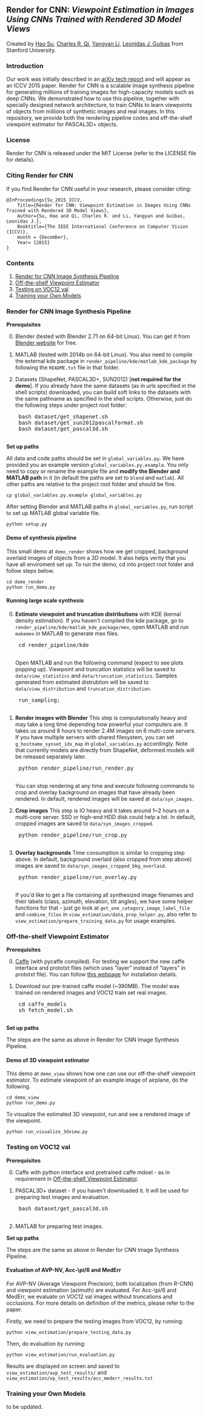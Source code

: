 ## Render for CNN: *Viewpoint Estimation in Images Using CNNs Trained with Rendered 3D Model Views*
Created by <a href="http://ai.stanford.edu/~haosu/" target="_blank">Hao Su</a>, <a href="http://web.stanford.edu/~rqi/" target="_blank">Charles R. Qi</a>, <a href="http://web.stanford.edu/~yangyan/" target="_blank">Yangyan Li</a>, <a href="http://geometry.stanford.edu/member/guibas/" target="_blank">Leonidas J. Guibas</a> from Stanford University.

### Introduction

Our work was initially described in an [arXiv tech report](http://arxiv.org/abs/1505.05641) and will appear as an ICCV 2015 paper. Render for CNN is a scalable image synthesis pipeline for generating millions of training images for high-capacity models such as deep CNNs. We demonstrated how to use this pipeline, together with specially designed network architecture, to train CNNs to learn viewpoints of objects from millions of synthetic images and real images. In this repository, we provide both the rendering pipeline codes and off-the-shelf viewpoint estimator for PASCAL3D+ objects.


### License

Render for CNN is released under the MIT License (refer to the LICENSE file for details).


### Citing Render for CNN
If you find Render for CNN useful in your research, please consider citing:

    @InProceedings{Su_2015_ICCV,
        Title={Render for CNN: Viewpoint Estimation in Images Using CNNs Trained with Rendered 3D Model Views},
        Author={Su, Hao and Qi, Charles R. and Li, Yangyan and Guibas, Leonidas J.},
        Booktitle={The IEEE International Conference on Computer Vision (ICCV)},
        month = {December},
        Year= {2015}
    }

### Contents
1. [Render for CNN Image Synthesis Pipeline](#render-for-cnn-image-synthesis-pipeline)
2. [Off-the-shelf Viewpoint Estimator](#off-the-shelf-viewpoint-estimator)
3. [Testing on VOC12 val](#testing-on-voc12-val)
4. [Training your Own Models](#training-your-own-models)

###  Render for CNN Image Synthesis Pipeline

**Prerequisites**

0. Blender (tested with Blender 2.71 on 64-bit Linux). You can get it from <a href="http://www.blender.org/features/past-releases/2-71/" target="_blank">Blender website</a> for free.

1. MATLAB (tested with 2014b on 64-bit Linux). You also need to compile the external kde package in `render_pipeline/kde/matlab_kde_package` by following the `README.txt` file in that folder.

2. Datasets (ShapeNet, PASCAL3D+, SUN2012) [**not required for the demo**]. If you already have the same datasets (as in urls specified in the shell scripts) downloaded, you can build soft links to the datasets with the same pathname as specified in the shell scripts. Otherwise, just do the following steps under project root folder:
	
    <pre>
    bash dataset/get_shapenet.sh
    bash dataset/get_sun2012pascalformat.sh
    bash dataset/get_pascal3d.sh
    </pre>
    
**Set up paths**

All data and code paths should be set in `global_variables.py`. We have provided you an example version `global_variables.py.example`. You only need to copy or rename the example file and **modify the Blender and MATLAB path** in it (in default the paths are set to `blend` and `matlab`). All other paths are relative to the project root folder and should be fine.

	cp global_variables.py.example global_variables.py
    
After setting Blender and MATLAB paths in `global_variables.py`, run script to set up MATLAB global variable file.

	python setup.py

#### Demo of synthesis pipeline
This small demo at `demo_render` shows how we get cropped, background overlaid images of objects from a 3D model. It also helps verity that you have all enviroment set up. To run the demo, cd into project root folder and follow steps below.

	cd demo_render
	python run_demo.py

#### Running large scale synthesis

0. **Estimate viewpoint and truncation distributions** with KDE (kernal density estimation). If you haven't compiled the kde package, go to `render_pipeline/kde/matlab_kde_package/mex`, open MATLAB and run `makemex` in MATLAB to generate mex files.
	
    <pre>
    cd render_pipeline/kde
    </pre>
    
    Open MATLAB and run the following command (expect to see plots popping up). Viewpoint and truncation statistics will be saved to `data/view_statistics` and `data/truncation_statistics`. Samples generated from estimated distrubtion will be saved to `data/view_distribution` and `truncation_distribution`.
    
    <pre>
    run_sampling;
    </pre>
    
1. **Render images with Blender** This step is computationally heavy and may take a long time depending how powerful your computers are. It takes us around 8 hours to render 2.4M images on 6 multi-core servers. If you have multiple servers with shared filesystem, you can set `g_hostname_synset_idx_map` in `global_variables.py` accordingly. Note that currently models are directly from ShapeNet, deformed models will be released separately later. 
    
    <pre>
    python render_pipeline/run_render.py
    </pre>
    
    You can stop rendering at any time and execute following commands to crop and overlay background on images that have already been rendered. In default, rendered images will be saved at `data/syn_images`.

2. **Crop images** This step is IO heavy and it takes around 1~2 hours on a multi-core server. SSD or high-end HDD disk could help a lot. In default, cropped images are saved to `data/syn_images_cropped`.
    
    <pre>
    python render_pipeline/run_crop.py
    </pre>
    
3. **Overlay backgrounds** Time consumption is similar to cropping step above. In default, background overlaid (also cropped from step above) images are saved to `data/syn_images_cropped_bkg_overlaid`.
   
    <pre>
    python render_pipeline/run_overlay.py
    </pre>

    If you'd like to get a file containing all synthesized image filenames and their labels (class, azimuth, elevation, tilt angles), we have some helper functions for that - just go look at `get_one_category_image_label_file` and `combine_files` in `view_estimation/data_prep_helper.py`, also refer to `view_estimation/prepare_training_data.py` for usage examples.

### Off-the-shelf Viewpoint Estimator

**Prerequisites**

0. <a href="https://github.com/BVLC/caffe" target="_blank">Caffe</a> (with pycaffe compiled). For testing we support the new caffe interface and prototxt files (which uses "layer" instead of "layers" in prototxt file). You can follow <a href="http://caffe.berkeleyvision.org/installation.html" target="_blank">this webpage</a> for installation details.

1. Download our pre-trained caffe model (~390MB). The model was trained on rendered images and VOC12 train set real images.

    <pre>
    cd caffe_models
    sh fetch_model.sh
    </pre>

**Set up paths**

The steps are the same as above in Render for CNN Image Synthesis Pipeline.

#### Demo of 3D viewpoint estimator
This demo at `demo_view` shows how one can use our off-the-shelf viewpoint estimator. To estimate viewpoint of an example image of airplane, do the following.

    cd demo_view
    python run_demo.py

To visualize the estimated 3D viewpoint, run and see a rendered image of the viewpoint.

    python run_visualize_3dview.py


### Testing on VOC12 val

**Prerequisites**

0. Caffe with python interface and pretrained caffe mdoel - as in requirement in [Off-the-shelf Viewpoint Estimator](#off-the-shelf-viewpoint-estimator).

1. PASCAL3D+ dataset - if you haven't downloaded it. It will be used for preparing test images and evaluation.
    
    <pre>
    bash dataset/get_pascal3d.sh
    </pre>

2. MATLAB for preparing test images.

**Set up paths**

The steps are the same as above in Render for CNN Image Synthesis Pipeline.

#### Evaluation of AVP-NV, Acc-\pi/6 and MedErr
For AVP-NV (Average Viewpoint Precision), both localization (from R-CNN) and viewpoint estimation (azimuth) are evaluated. For Acc-\pi/6 and MedErr, we evaluate on VOC12 val images without truncations and occlusions. For more details on definition of the metrics, please refer to the paper.

Firstly, we need to prepare the testing images from VOC12, by running:

    python view_estimation/prepare_testing_data.py

Then, do evaluation by running:

    python view_estimation/run_evaluation.py

Results are displayed on screen and saved to `view_estimation/avp_test_results/` and `view_estimation/vp_test_results/acc_mederr_results.txt`

### Training your Own Models
to be updated.
